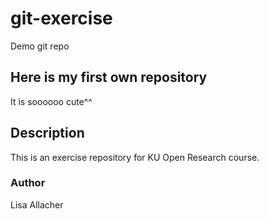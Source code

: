 # git-exercise
Demo git repo


## Here is my first own repository

It is soooooo cute^^


## Description
This is an exercise repository for KU Open Research course.

### Author
Lisa Allacher
